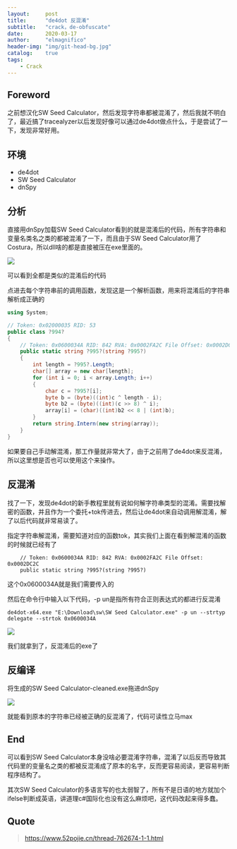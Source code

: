 ```yaml
---
layout:     post
title:      "de4dot 反混淆"
subtitle:   "crack，de-obfuscate"
date:       2020-03-17
author:     "elmagnifico"
header-img: "img/git-head-bg.jpg"
catalog:    true
tags:
    - Crack
---
```


## Foreword

之前想汉化SW Seed Calculator，然后发现字符串都被混淆了，然后我就不明白了，最近搞了tracealyzer以后发现好像可以通过de4dot做点什么，于是尝试了一下，发现非常好用。

## 环境

- de4dot
- SW Seed Calculator
- dnSpy

## 分析

直接用dnSpy加载SW Seed Calculator看到的就是混淆后的代码，所有字符串和变量名类名之类的都被混淆了一下，而且由于SW Seed Calculator用了Costura，所以dll啥的都是直接被压在exe里面的。

![](http://img.elmagnifico.tech:9514/static/upload/elmagnifico/BMgrt6aOJqwGdjT.png)

可以看到全都是类似的混淆后的代码

点进去每个字符串前的调用函数，发现这是一个解析函数，用来将混淆后的字符串解析成正确的

```c#
using System;

// Token: 0x02000035 RID: 53
public class ?994?
{
	// Token: 0x0600034A RID: 842 RVA: 0x0002FA2C File Offset: 0x0002DC2C
	public static string ?995?(string ?995?)
	{
		int length = ?995?.Length;
		char[] array = new char[length];
		for (int i = 0; i < array.Length; i++)
		{
			char c = ?995?[i];
			byte b = (byte)((int)c ^ length - i);
			byte b2 = (byte)((int)(c >> 8) ^ i);
			array[i] = (char)((int)b2 << 8 | (int)b);
		}
		return string.Intern(new string(array));
	}
}
```

如果要自己手动解混淆，那工作量就非常大了，由于之前用了de4dot来反混淆，所以这里想是否也可以使用这个来操作。

## 反混淆

找了一下，发现de4dot的新手教程里就有说如何解字符串类型的混淆。需要找解密的函数，并且作为一个委托+tok传进去，然后让de4dot来自动调用解混淆，解了以后代码就非常易读了。



指定字符串解混淆，需要知道对应的函数tok，其实我们上面在看到解混淆的函数的时候就已经有了

```
	// Token: 0x0600034A RID: 842 RVA: 0x0002FA2C File Offset: 0x0002DC2C
	public static string ?995?(string ?995?)
```

这个0x0600034A就是我们需要传入的

然后在命令行中输入以下代码，-p un是指所有符合正则表达式的都进行反混淆

```
de4dot-x64.exe "E:\Download\sw\SW Seed Calculator.exe" -p un --strtyp delegate --strtok 0x0600034A
```

![](http://img.elmagnifico.tech:9514/static/upload/elmagnifico/ZPmvXMUDheluTCb.png)

我们就拿到了，反混淆后的exe了

## 反编译

将生成的SW Seed Calculator-cleaned.exe拖进dnSpy

![](http://img.elmagnifico.tech:9514/static/upload/elmagnifico/1qPwSdiHVb23kxF.png)

就能看到原本的字符串已经被正确的反混淆了，代码可读性立马max

## End

可以看到SW Seed Calculator本身没啥必要混淆字符串，混淆了以后反而导致其代码里的变量名之类的都被反混淆成了原本的名字，反而更容易阅读，更容易判断程序结构了。

其次SW Seed Calculator的多语言写的也太弱智了，所有不是日语的地方就加个ifelse判断成英语，讲道理c#国际化也没有这么麻烦吧，这代码改起来得多蠢。

## Quote

> https://www.52pojie.cn/thread-762674-1-1.html




